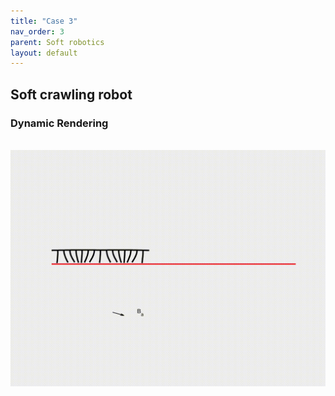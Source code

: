 ```yaml
---
title: "Case 3"
nav_order: 3
parent: Soft robotics
layout: default
---
```


## Soft crawling robot


### Dynamic Rendering
<br/><img src='../assets/videos/robot_3.gif' width="600">